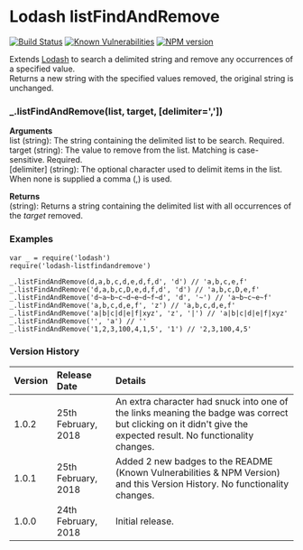 # Lodash listFindAndRemove

[![Build Status](https://travis-ci.org/davidwaterston/lodash-listfindandremove.svg)](https://travis-ci.org/davidwaterston/lodash-listfindandremove)
[![Known Vulnerabilities](https://snyk.io/test/github/davidwaterston/lodash-listfindandremove/badge.svg?targetFile=package.json)](https://snyk.io/test/github/davidwaterston/lodash-listfindandremove?targetFile=package.json)
[![NPM version](http://img.shields.io/npm/v/lodash-listfindandremove.svg)](https://www.npmjs.com/package/lodash-listfindandremove/)


Extends [Lodash](https://lodash.com/) to search a delimited string and remove any occurrences of a specified value.  
Returns a new string with the specified values removed, the original string is unchanged.    


### _.listFindAndRemove(list, target, [delimiter=','])

**Arguments**  
list (string): The string containing the delimited list to be search. Required.  
target (string): The value to remove from the list. Matching is case-sensitive. Required.  
[delimiter] (string): The optional character used to delimit items in the list. When none is supplied a comma (,) is used.  

**Returns**  
(string): Returns a string containing the delimited list with all occurrences of the _target_ removed.  


### Examples  
```
var _ = require('lodash')
require('lodash-listfindandremove')

_.listFindAndRemove(d,a,b,c,d,e,d,f,d', 'd') // 'a,b,c,e,f'  
_.listFindAndRemove('d,a,b,c,D,e,d,f,d', 'd') // 'a,b,c,D,e,f'  
_.listFindAndRemove('d~a~b~c~d~e~d~f~d', 'd', '~') // 'a~b~c~e~f'  
_.listFindAndRemove('a,b,c,d,e,f', 'z') // 'a,b,c,d,e,f'  
_.listFindAndRemove('a|b|c|d|e|f|xyz', 'z', '|') // 'a|b|c|d|e|f|xyz'  
_.listFindAndRemove('', 'a') // ''   
_.listFindAndRemove('1,2,3,100,4,1,5', '1') // '2,3,100,4,5'  
```


### Version History

| Version | Release Date | Details |   
| :-- | :-- | :-- |    
| 1.0.2 | 25th February, 2018 | An extra character had snuck into one of the links meaning the badge was correct but clicking on it didn't give the expected result. No functionality changes. |
| 1.0.1 | 25th February, 2018 | Added 2 new badges to the README (Known Vulnerabilities  & NPM Version) and this Version History. No functionality changes. |
| 1.0.0 | 24th February, 2018 | Initial release. |
